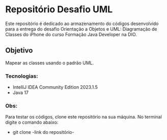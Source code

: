 # Repositório Desafio UML
Este repositório é dedicado ao armazenamento do códigos desenvolvido 
para a entrega do desafio Orientação a Objetos e UML: Diagramação de Classes do iPhone
do curso Formação Java Developer na DIO.

## Objetivo

Mapear as classes usando o padrão UML.

### Tecnologias:
* IntelliJ IDEA Community Edition 2023.1.5
* Java 17

### Obs:
Para testar os códigos, clone este repositório na sua
máquina. No terminal digite o comando abaixo:
* git clone   -link do repositório-




